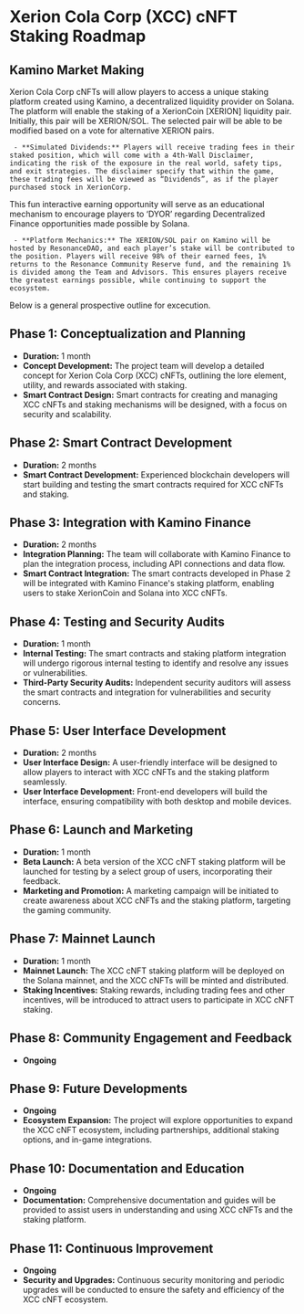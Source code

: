 # Xerion Cola Corp (XCC) cNFT Staking Roadmap

## Kamino Market Making

Xerion Cola Corp cNFTs will allow players to access a unique staking platform created using Kamino, a decentralized liquidity provider on Solana. The platform will enable the staking of a XerionCoin [XERION] liquidity pair. Initially, this pair will be XERION/SOL. The selected pair will be able to be modified based on a vote for alternative XERION pairs. 

     - **Simulated Dividends:** Players will receive trading fees in their staked position, which will come with a 4th-Wall Disclaimer, indicating the risk of the exposure in the real world, safety tips, and exit strategies. The disclaimer specify that within the game, these trading fees will be viewed as “Dividends”, as if the player purchased stock in XerionCorp.

This fun interactive earning opportunity will serve as an educational mechanism to encourage players to ‘DYOR’ regarding Decentralized Finance opportunities made possible by Solana. 

     - **Platform Mechanics:** The XERION/SOL pair on Kamino will be hosted by ResonanceDAO, and each player’s stake will be contributed to the position. Players will receive 98% of their earned fees, 1% returns to the Resonance Community Reserve fund, and the remaining 1% is divided among the Team and Advisors. This ensures players receive the greatest earnings possible, while continuing to support the ecosystem. 

Below is a general prospective outline for excecution. 

## Phase 1: Conceptualization and Planning
- **Duration:** 1 month
- **Concept Development:** The project team will develop a detailed concept for Xerion Cola Corp (XCC) cNFTs, outlining the lore element, utility, and rewards associated with staking.
- **Smart Contract Design:** Smart contracts for creating and managing XCC cNFTs and staking mechanisms will be designed, with a focus on security and scalability.

## Phase 2: Smart Contract Development
- **Duration:** 2 months
- **Smart Contract Development:** Experienced blockchain developers will start building and testing the smart contracts required for XCC cNFTs and staking.

## Phase 3: Integration with Kamino Finance
- **Duration:** 2 months
- **Integration Planning:** The team will collaborate with Kamino Finance to plan the integration process, including API connections and data flow.
- **Smart Contract Integration:** The smart contracts developed in Phase 2 will be integrated with Kamino Finance's staking platform, enabling users to stake XerionCoin and Solana into XCC cNFTs.

## Phase 4: Testing and Security Audits
- **Duration:** 1 month
- **Internal Testing:** The smart contracts and staking platform integration will undergo rigorous internal testing to identify and resolve any issues or vulnerabilities.
- **Third-Party Security Audits:** Independent security auditors will assess the smart contracts and integration for vulnerabilities and security concerns.

## Phase 5: User Interface Development
- **Duration:** 2 months
- **User Interface Design:** A user-friendly interface will be designed to allow players to interact with XCC cNFTs and the staking platform seamlessly.
- **User Interface Development:** Front-end developers will build the interface, ensuring compatibility with both desktop and mobile devices.

## Phase 6: Launch and Marketing
- **Duration:** 1 month
- **Beta Launch:** A beta version of the XCC cNFT staking platform will be launched for testing by a select group of users, incorporating their feedback.
- **Marketing and Promotion:** A marketing campaign will be initiated to create awareness about XCC cNFTs and the staking platform, targeting the gaming community.

## Phase 7: Mainnet Launch
- **Duration:** 1 month
- **Mainnet Launch:** The XCC cNFT staking platform will be deployed on the Solana mainnet, and the XCC cNFTs will be minted and distributed.
- **Staking Incentives:** Staking rewards, including trading fees and other incentives, will be introduced to attract users to participate in XCC cNFT staking.

## Phase 8: Community Engagement and Feedback
- **Ongoing**

## Phase 9: Future Developments
- **Ongoing**
- **Ecosystem Expansion:** The project will explore opportunities to expand the XCC cNFT ecosystem, including partnerships, additional staking options, and in-game integrations.

## Phase 10: Documentation and Education
- **Ongoing**
- **Documentation:** Comprehensive documentation and guides will be provided to assist users in understanding and using XCC cNFTs and the staking platform.

## Phase 11: Continuous Improvement
- **Ongoing**
- **Security and Upgrades:** Continuous security monitoring and periodic upgrades will be conducted to ensure the safety and efficiency of the XCC cNFT ecosystem.
